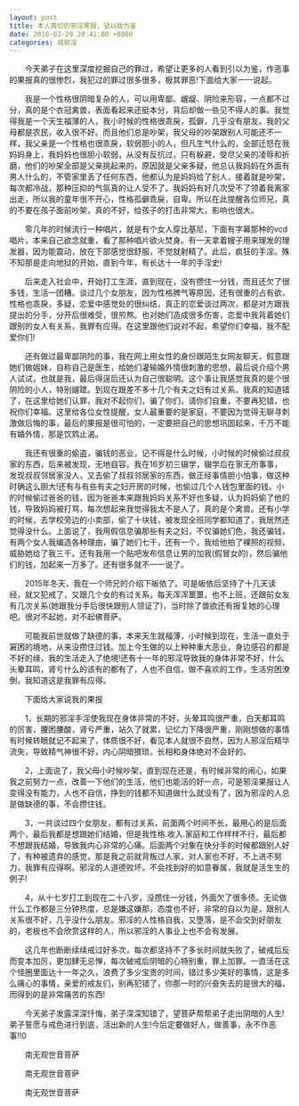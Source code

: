 ```yaml
---
layout: post
title: 本人真切的邪淫果报，望以我为鉴
date: 2016-02-29 20:41:00 +0800
categories: 戒邪淫
---
```


　　今天弟子在这里深度挖掘自己的罪过，希望让更多的人看到引以为鉴，作恶事的果报真的很惨烈，我犯过的罪过很多很多，极其罪恶!下面给大家一一说起。
　　我是一个性格很阴暗复杂的人，可以用卑鄙、龌龊、阴险来形容，一点都不过分，真的是个衣冠禽兽，表面看起来还挺本分，背后却做一些见不得人的事。我觉得我是一个天生福薄的人，我小时候的性格很乖戾，孤僻，几乎没有朋友。我的父母都是农民，收入很不好。而且他们总是吵架，我父母的吵架跟别人可能还不一样，我父亲是一个性格也很乖戾，软弱胆小的人，但凡生气什么的，全部迁怒在我妈妈身上，我妈妈也很胆小软弱，从没有反抗过，只有躲避，受尽父亲的凌辱和折磨，他们的吵架全部是父亲挑起来的，原因就是父亲多疑，他总认我妈妈在外面有男人什么的，不管家里丢了任何东西，他都认为是妈妈给了别人，接着就是吵架，每次都冷战，那种压抑的气氛真的让人受不了。我妈妈有好几次受不了领着我离家出走，所以我的童年很不开心，性格孤僻乖戾，自卑。所以在此提醒各位师兄，真的不要在孩子面前吵架，真的不好，给孩子的打击非常大，影响也很大。
　　零几年的时候流行一种唱片，就是有个女人穿比基尼，下面有字幕那种的vcd唱片，本来自己欲念就重，看了那种唱片欲火焚身。有一天拿着嫂子用来理发的理发器，因为能震动，放在下部感觉很舒服，不觉就射精了。此后，疯狂的手淫。殊不知那是走向地狱的开始，直到今年，有长达十一年的手淫史!
　　后来走入社会中，开始打工生涯，直到现在，没有攒住一分钱，而且还欠了很多钱，生活一团糟。谈过几个女朋友，因为性格脾气等原因，还有很重的占有欲，性格也乖戾，多疑，恋爱中感觉处的很纠结，真正的恋爱谈过两次，都是对方跟我提出的分手，分开后很难受，很煎熬。也对她们造成很多伤害，恋爱中我背着她们跟别的女人有关系，我罪有应得。在这里跟他们说对不起，希望你们幸福，我不配爱你们!
　　还有做过最卑鄙阴险的事，我在网上用女性的身份跟陌生女网友聊天，假意跟她们做姐妹，自称自己是医生，给她们灌输婚外情很刺激的思想，最后说介绍个男人试试，也就是我，最后得逞后还认为自己很聪明。这个事让我感觉我真的是个很阴险的小人，特别龌蹉。到现在跟差不多十几个有夫之妇有过关系。我真的知道错了，在这里给她们认罪，我对不起你们，骗了你们，请你们自重，不要再犯错，也祝你们幸福。这里给各位女性提醒，女人最重要的是家庭，不要因为觉得无聊寻刺激做后悔的事，最后的果报是很可怕的，一定要把自己的思想巩固起来，千万不能有婚外情，那是饮鸩止渴。
　　我还有很重的偷盗，骗钱的恶业，记不得是什么时候，小时候的时候偷过叔叔家的东西，后来被发现，无地自容。我在16岁初三辍学，辍学后在家无所事事，发现叔叔邻居家没人，又去偷了叔叔邻居家的东西，做正经事情胆小怕事，做这种时确这么胆大!还有与有些有夫之妇开房的时候，也偷过几个人钱包里面的钱。小的时候偷过爸爸的钱，因为爸爸本来跟我妈妈关系不好也多疑，认为妈妈偷了他的钱，导致妈妈被打骂，每次想起来我觉得我太不是人了，真的是个禽兽。还有小学的时候，去学校旁边的小卖部，偷了十块钱，被发现全班同学都知道了，我居然还觉得没什么。上面说了，我用假信息骗那些有夫之妇，不仅骗她们色，我还骗钱，有两个女人我编造各种理由，骗了她们七千，还有一个，我给他拍了裸照的视频，威胁她给了我三千。还有我用一个贴吧发布信息让男的加我(假冒女的)，然后骗他们的钱，加起来一万多了。还有很多就不一一说了。
　　2015年冬天，我在一个师兄的介绍下皈依了。可是皈依后坚持了十几天读经，就又犯戒了，又跟几个女的有过关系，每天浑浑噩噩，也不上班，还跟前女友有几次关系(她跟我分手后很快跟别人领证了)，当时除了兽欲还有报复她的心理吧。很对不起她，对不起佛菩萨。
　　可能我前世就做了缺德的事，本来天生就福薄，小时候到现在，生活一直处于窘困的境地，从来没攒住过钱。加上今生做的以上种种重大恶业，身边感召的都是不好的缘，我的生活走入了绝境!还有十一年的邪淫导致我的身体非常不好，什么头晕耳鸣，肾亏什么的该有的都有了，人也不自信，做不喜欢的工作，生活穷困潦倒，我知道这是我罪有应得。
　　下面给大家说我的果报
　　1，长期的邪淫手淫使我现在身体非常的不好，头晕耳鸣很严重，白天都耳鸣的厉害，腰困腰酸，肾亏严重，站久了就累，记忆力下降很严重，刚刚想做的事情有时候转眼就记不起来了，体质很不好，看见本人就很不自然，因为人邪淫后精华流失，导致精气神很不好，内心阴暗猥琐，长相和身体绝对不会好的。
　　2，上面说了，我父母小时候吵架，直到现在还是，有时候非常的闹心，如果我之前努力一点，改善一下他们的生活，他们也能活的好一点，可是邪淫果报让人变得没有能力，人也不自信，挣到的钱都不知道做什么就没有了，因为邪淫的人总是做缺德的事，不会攒住钱。
　　3，一共谈过四个女朋友，都有过关系，前面两个时间不长，最用心的是后面两个，最后我都是想跟她们结婚，但是我性格.收入.家庭和工作样样不行，最后都不想跟我结婚，导致我内心非常的心痛。后面两个对象在快分手的时候都跟别人好了，有种被遗弃的感觉，那是我之前就背叛过人家，对人家也不好，不上进不努力，我罪有应得啊。邪淫的人道德败坏，不会找到好的如意眷属，我就是活生生的例子!
　　4，从十七岁打工到现在二十八岁，没攒住一分钱，外面欠了很多债。无论做什么工作都是三分钟热度，总是嫌这嫌那，态度也不好，非常的自以为是，跟别人关系很不好，几乎没什么朋友。邪淫的人性格自我，又堕落，是不会交到好朋友的，老板也不会欣赏这样的人，所以邪淫的人事业上也不会有发展。
　　这几年也断断续续戒过好多次，每次都坚持不了多长时间就失败了，破戒后反而变本加厉，更加肆无忌惮，每次破戒后阴暗的心特别重，罪上加罪。一直活在这个怪圈里面达十一年之久，浪费了多少宝贵的时间，错过多少美好的事情，这是多么痛心的事情，亲爱的戒友们，别再犯错了，你那一时的兴奋失去的是很大的福，而得到的是非常痛苦的东西!
　　今天弟子发露深深忏悔，弟子深深知错了，望菩萨帮帮弟子走出阴暗的人生!弟子誓愿与戒色进行到底，活出新的人生!今后定要做好人，做善事，永不作恶事!!0
　　南无观世音菩萨
　　南无观世音菩萨
　　南无观世音菩萨